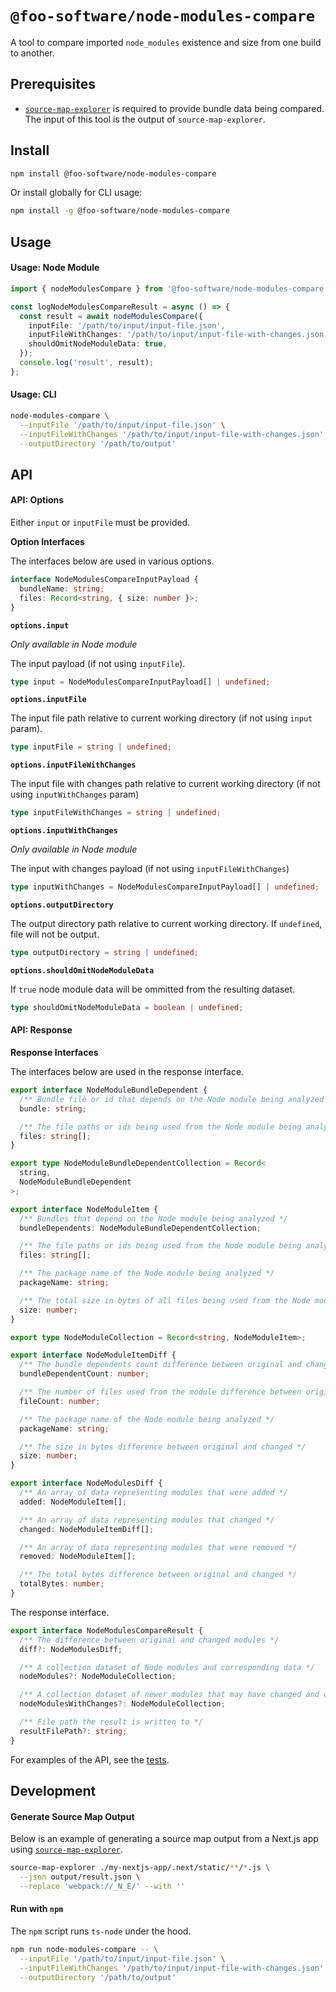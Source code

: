 # `@foo-software/node-modules-compare`

A tool to compare imported `node_modules` existence and size from one build to another.

## Prerequisites

- [`source-map-explorer`](https://github.com/danvk/source-map-explorer) is required to provide bundle data being compared. The input of this tool is the output of `source-map-explorer`.

## Install

```bash
npm install @foo-software/node-modules-compare
```

Or install globally for CLI usage:

```bash
npm install -g @foo-software/node-modules-compare
```

## Usage

#### Usage: Node Module

```typescript
import { nodeModulesCompare } from '@foo-software/node-modules-compare';

const logNodeModulesCompareResult = async () => {
  const result = await nodeModulesCompare({
    inputFile: '/path/to/input/input-file.json',
    inputFileWithChanges: '/path/to/input/input-file-with-changes.json',
    shouldOmitNodeModuleData: true,
  });
  console.log('result', result);
};
```

#### Usage: CLI

```bash
node-modules-compare \
  --inputFile '/path/to/input/input-file.json' \
  --inputFileWithChanges '/path/to/input/input-file-with-changes.json' \
  --outputDirectory '/path/to/output'
```

## API

#### API: Options

Either `input` or `inputFile` must be provided.

**Option Interfaces**

The interfaces below are used in various options.

```typescript
interface NodeModulesCompareInputPayload {
  bundleName: string;
  files: Record<string, { size: number }>;
}
```

**`options.input`**

*Only available in Node module*

The input payload (if not using `inputFile`).

```typescript
type input = NodeModulesCompareInputPayload[] | undefined;
```

**`options.inputFile`**

The input file path relative to current working directory (if not using `input` param).

```typescript
type inputFile = string | undefined;
```

**`options.inputFileWithChanges`**

The input file with changes path relative to current working directory (if not using `inputWithChanges` param)

```typescript
type inputFileWithChanges = string | undefined;
```

**`options.inputWithChanges`**

*Only available in Node module*

The input with changes payload (if not using `inputFileWithChanges`)

```typescript
type inputWithChanges = NodeModulesCompareInputPayload[] | undefined;
```

**`options.outputDirectory`**

The output directory path relative to current working directory. If `undefined`, file will not be output.

```typescript
type outputDirectory = string | undefined;
```

**`options.shouldOmitNodeModuleData`**

If `true` node module data will be ommitted from the resulting dataset.

```typescript
type shouldOmitNodeModuleData = boolean | undefined;
```

#### API: Response

**Response Interfaces**

The interfaces below are used in the response interface.

```typescript
export interface NodeModuleBundleDependent {
  /** Bundle file or id that depends on the Node module being analyzed */
  bundle: string;

  /** The file paths or ids being used from the Node module being analyzed */
  files: string[];
}

export type NodeModuleBundleDependentCollection = Record<
  string,
  NodeModuleBundleDependent
>;

export interface NodeModuleItem {
  /** Bundles that depend on the Node module being analyzed */
  bundleDependents: NodeModuleBundleDependentCollection;

  /** The file paths or ids being used from the Node module being analyzed */
  files: string[];

  /** The package name of the Node module being analyzed */
  packageName: string;

  /** The total size in bytes of all files being used from the Node module being analyzed */
  size: number;
}

export type NodeModuleCollection = Record<string, NodeModuleItem>;

export interface NodeModuleItemDiff {
  /** The bundle dependents count difference between original and changed */
  bundleDependentCount: number;

  /** The number of files used from the module difference between original and changed */
  fileCount: number;

  /** The package name of the Node module being analyzed */
  packageName: string;

  /** The size in bytes difference between original and changed */
  size: number;
}

export interface NodeModulesDiff {
  /** An array of data representing modules that were added */
  added: NodeModuleItem[];

  /** An array of data representing modules that changed */
  changed: NodeModuleItemDiff[];

  /** An array of data representing modules that were removed */
  removed: NodeModuleItem[];

  /** The total bytes difference between original and changed */
  totalBytes: number;
}
```

The response interface.

```typescript
export interface NodeModulesCompareResult {
  /** The difference between original and changed modules */
  diff?: NodeModulesDiff;

  /** A collection dataset of Node modules and corresponding data */
  nodeModules?: NodeModuleCollection;

  /** A collection dataset of newer modules that may have changed and corresponding data */
  nodeModulesWithChanges?: NodeModuleCollection;

  /** File path the result is written to */
  resultFilePath?: string;
}
```

For examples of the API, see the [tests](./src/nodeModulesCompare.test.ts).

## Development

#### Generate Source Map Output

Below is an example of generating a source map output from a Next.js app using [`source-map-explorer`](https://github.com/danvk/source-map-explorer).

```bash
source-map-explorer ./my-nextjs-app/.next/static/**/*.js \
  --json output/result.json \
  --replace 'webpack://_N_E/' --with ''
```

#### Run with `npm`

The `npm` script runs `ts-node` under the hood.

```bash
npm run node-modules-compare -- \
  --inputFile '/path/to/input/input-file.json' \
  --inputFileWithChanges '/path/to/input/input-file-with-changes.json' \
  --outputDirectory '/path/to/output'
```
